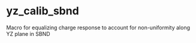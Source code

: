 # yz_calib_sbnd
Macro for equalizing charge response to account for non-uniformity along YZ plane in SBND
